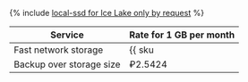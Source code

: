 {% include [local-ssd for Ice Lake only by request](../../_includes/ice-lake-local-ssd-note.md) %}

| Service                  | Rate for 1 GB per month                                     |
|--------------------------|-------------------------------------------------------------|
| Fast network storage     | {{ sku|RUB|mdb.cluster.network-nvme.mongodb|month|string }} |
| Backup over storage size | ₽2.5424                                                     |
